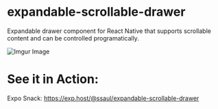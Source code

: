 # expandable-scrollable-drawer
Expandable drawer component for React Native that supports scrollable content and can be controlled programatically.

![Imgur Image](http://i.imgur.com/zTONrOD.jpg)

# See it in Action:
Expo Snack:
https://exp.host/@ssaul/expandable-scrollable-drawer
